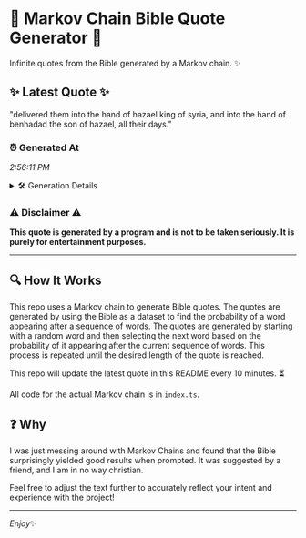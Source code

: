 # 📖 Markov Chain Bible Quote Generator 📖

Infinite quotes from the Bible generated by a Markov chain. ✨

## ✨ Latest Quote ✨
"delivered them into the hand of hazael king of syria, and into the hand of benhadad the son of hazael, all their days."

### ⏰ Generated At
*2:56:11 PM*

<details>
    <summary>🛠️ Generation Details</summary>
    <p>
        <strong>🌱 Seed:</strong> delivered<br>
        <strong>🔄 Iterations:</strong> 22<br>
        <strong>📜 Context History:</strong><br>[ delivered ]: them<br>[ delivered, them ]: into<br>[ delivered, them, into ]: the<br>[ delivered, them, into, the ]: hand<br>[ delivered, them, into, the, hand ]: of<br>[ delivered, them, into, the, hand, of ]: hazael<br>[ them, into, the, hand, of, hazael ]: king<br>[ into, the, hand, of, hazael, king ]: of<br>[ the, hand, of, hazael, king, of ]: syria,<br>[ hand, of, hazael, king, of, syria, ]: and<br>[ of, hazael, king, of, syria,, and ]: into<br>[ hazael, king, of, syria,, and, into ]: the<br>[ king, of, syria,, and, into, the ]: hand<br>[ of, syria,, and, into, the, hand ]: of<br>[ syria,, and, into, the, hand, of ]: benhadad<br>[ and, into, the, hand, of, benhadad ]: the<br>[ into, the, hand, of, benhadad, the ]: son<br>[ the, hand, of, benhadad, the, son ]: of<br>[ hand, of, benhadad, the, son, of ]: hazael,<br>[ of, benhadad, the, son, of, hazael, ]: all<br>[ benhadad, the, son, of, hazael,, all ]: their<br>[ the, son, of, hazael,, all, their ]: days.<br>
    </p>
</details>

### ⚠️ Disclaimer ⚠️
**This quote is generated by a program and is not to be taken seriously. It is purely for entertainment purposes.**

---

## 🔍 How It Works

This repo uses a Markov chain to generate Bible quotes. The quotes are generated by using the Bible as a dataset to find the probability of a word appearing after a sequence of words. The quotes are generated by starting with a random word and then selecting the next word based on the probability of it appearing after the current sequence of words. This process is repeated until the desired length of the quote is reached.

This repo will update the latest quote in this README every 10 minutes. ⏳

All code for the actual Markov chain is in `index.ts`.

## ❓ Why

I was just messing around with Markov Chains and found that the Bible surprisingly yielded good results when prompted. 
It was suggested by a friend, and I am in no way christian.

Feel free to adjust the text further to accurately reflect your intent and experience with the project!

---

*Enjoy*✨
